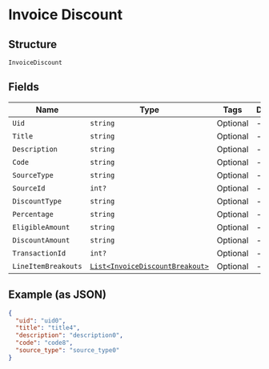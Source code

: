 
# Invoice Discount

## Structure

`InvoiceDiscount`

## Fields

| Name | Type | Tags | Description |
|  --- | --- | --- | --- |
| `Uid` | `string` | Optional | - |
| `Title` | `string` | Optional | - |
| `Description` | `string` | Optional | - |
| `Code` | `string` | Optional | - |
| `SourceType` | `string` | Optional | - |
| `SourceId` | `int?` | Optional | - |
| `DiscountType` | `string` | Optional | - |
| `Percentage` | `string` | Optional | - |
| `EligibleAmount` | `string` | Optional | - |
| `DiscountAmount` | `string` | Optional | - |
| `TransactionId` | `int?` | Optional | - |
| `LineItemBreakouts` | [`List<InvoiceDiscountBreakout>`](../../doc/models/invoice-discount-breakout.md) | Optional | - |

## Example (as JSON)

```json
{
  "uid": "uid0",
  "title": "title4",
  "description": "description0",
  "code": "code8",
  "source_type": "source_type0"
}
```

